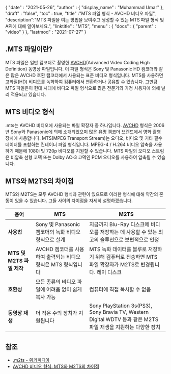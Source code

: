 {
  "date" : "2021-05-26",
  "author" : {
    "display_name" : "Muhammad Umar"
},
  "draft" : "false",
  "toc" : true,
  "title" :"MTS 파일 형식 - AVCHD 비디오 파일",
  "description":"MTS 파일을 여는 방법을 보여주고 생성할 수 있는 MTS 파일 형식 및 API에 대해 알아보세요.",
  "linktitle" : "MTS",
  "menu" : {
    "docs" : {
      "parent" : "video"
}
},
  "lastmod" : "2021-07-27"
}

## .MTS 파일이란?

MTS 파일은 일반 캠코더로 촬영한 [AVCHD](/ko/video/avchd/)(Advanced Video Coding High Definition) 동영상 파일입니다. 이 파일 형식은 Sony 및 Panasonic HD 캠코더와 같은 많은 AVCHD 호환 캠코더에서 사용되는 표준 비디오 형식입니다. MTS를 사용하면 고화질(HD) 비디오를 녹화하여 컴퓨터에서 변환하거나 공유할 수 있습니다. 그만큼
MTS 파일은이 현대 시대에 비디오 파일 형식으로 많은 전문가와 가정 사용자에 의해 널리 적용되고 있습니다.

## MTS 비디오 형식

.mts는 AVCHD 비디오에 사용되는 파일 확장자 중 하나입니다. [AVCHD](/ko/video/avchd/) 형식은 2006년 Sony와 Panasonic에 의해 소개되었으며 많은 유명 캠코더 브랜드에서 영화 촬영 장치에 사용합니다. MTS(MPEG Transport Stream)는 오디오, 비디오 및 기타 필수 데이터를 포함하는 컨테이너 파일 형식입니다. MPEG-4 / H.264 비디오 압축을 사용하기 때문에 1080i 및 720p 비디오를 지원할 수 있습니다. MTS 파일의 오디오 스트림은 비압축 선형 코덱 또는 Dolby AC-3 코덱인 PCM 오디오를 사용하여 압축될 수 있습니다.

## MTS와 M2TS의 차이점

MTS와 M2TS는 모두 AVCHD 형식과 관련이 있으므로 이러한 형식에 대해 약간의 혼동이 있을 수 있습니다. 그들 사이의 차이점을 자세히 설명하겠습니다.

|용어|MTS|M2TS|
---|---|---|
|**사용법**|Sony 및 Panasonic 캠코더의 녹화 비디오 형식으로 설계|지금까지 Blu-Ray 디스크에 비디오를 저장하는 데 사용할 수 있는 최고의 솔루션으로 보편적으로 인정|
|**MTS 및 M2TS 파일 제작**|AVCHD 캠코더를 사용하여 출력되는 비디오 형식은 MTS 형식입니다|MTS 녹화 데이터를 블루로 저장하기 위해 컴퓨터로 전송하면 MTS 파일 확장자가 M2TS로 변경됩니다. 레이 디스크|
|**호환성**| 모든 종류의 비디오 파일에 어려움 없이 쉽게 복사 가능|컴퓨터에 직접 복사할 수 없음|
|**동영상 재생**| 더 적은 수의 장치가 지원됩니다| Sony PlayStation 3s(PS3), Sony Bravia TV, Western Digital WDTV 등과 같은 M2TS 파일 재생을 지원하는 다양한 장치|

## 참조 ##

- [.m2ts - 위키피디아](https://en.wikipedia.org/wiki/.m2ts)
- [AVCHD 비디오 형식: MTS와 M2TS의 차이점](https://www.videosolo.com/tutorials/mts-vs-m2ts.html)

